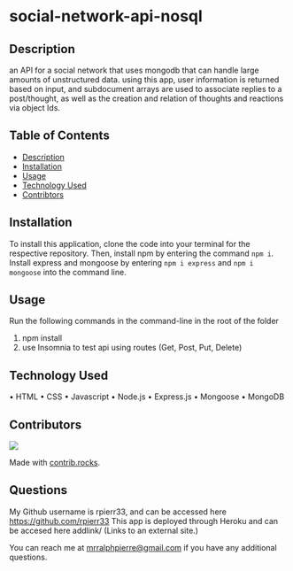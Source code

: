 # social-network-api-nosql

## Description
an API for a social network that uses mongodb that can handle large amounts of unstructured data. using this app, user information is returned based on input, and subdocument arrays are used to associate replies to a post/thought, as well as the creation and relation of thoughts and reactions via object Ids.

## Table of Contents
- [Description](#description)
- [Installation](#installation)
- [Usage](#usage)
- [Technology Used](#technology-used)
- [Contribtors](#contributors)

## Installation
To install this application, clone the code into your terminal for the respective repository. Then, install npm by entering the command ```npm i```. Install express and mongoose by entering ```npm i express``` and ```npm i mongoose``` into the command line.  


## Usage
Run the following commands in the command-line in the root of the folder

1. npm install
2. use Insomnia to test api using routes (Get, Post, Put, Delete)

## Technology Used
•	HTML
•	CSS
•	Javascript
•	Node.js
•	Express.js
•	Mongoose
•	MongoDB

## Contributors

<a href="https://github.com/rpierr33/social-network-api-nosql/graphs/contributors">
  <img src="https://contrib.rocks/image?repo=rpierr33/react-portfolio" />
</a>

Made with [contrib.rocks](https://contrib.rocks).

## Questions
My Github username is rpierr33, and can be accessed here https://github.com/rpierr33
This app is deployed through Heroku and can be accesed here addlink/ (Links to an external site.)

You can reach me at mrralphpierre@gmail.com if you have any additional questions.
